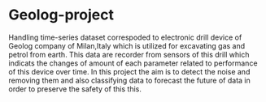 # Geolog-project
Handling time-series dataset correspoded to electronic drill device of Geolog company of Milan,Italy which is utilized for excavating gas and petrol from earth. This data are recorder from sensors of this drill which indicats the changes of amount of each parameter related to performance of this device over time. In this project the aim is to detect the noise and removing them and also classifying data to forecast the future of data in order to preserve the safety of this this.
